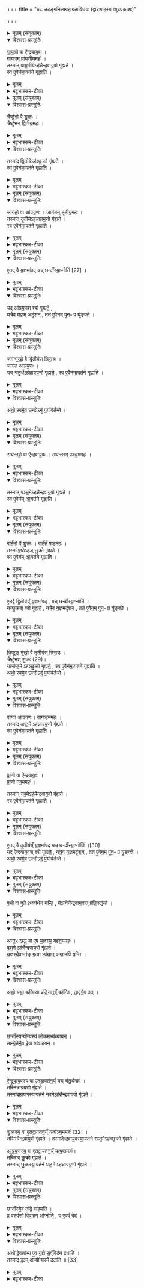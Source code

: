 +++
title = "०८ तदङ्गनित्यग्रहाग्रताविधयः (द्वादशाहस्य व्यूढप्रकाशः)"

+++

<details><summary>मूलम् (संयुक्तम्)</summary>

गा॒य॒त्रो वा ऐ॑न्द्रवाय॒वो गा॑य॒त्रम्प्रा॑य॒णीय॒मह॒स्तस्मा॑त्प्राय॒णीयेऽह॑न्नैन्द्रवाय॒वो गृ॑ह्यते॒ स्व ए॒वैन॑मा॒यत॑ने गृह्णाति॒
</details>

<details open><summary>विश्वास-प्रस्तुतिः</summary>

गा॒य॒त्रो वा ऐ॑न्द्रवाय॒वः ।  
गा॒य॒त्रम् प्रा॑य॒णीय॒महः॑ ।  
तस्मा॑त् प्राय॒णीयेऽह॑न्नैन्द्रवाय॒वो गृ॑ह्यते ।  
स्व ए॒वैन॑मा॒यत॑ने गृह्णाति ।  
</details>

<details><summary>मूलम्</summary>

गा॒य॒त्रो वा ऐ॑न्द्रवाय॒वः ।  
गा॒य॒त्रम् प्रा॑य॒णीय॒महः॑ ।  
तस्मा॑त् प्राय॒णीयेऽह॑न्नैन्द्रवाय॒वो गृ॑ह्यते ।  
स्व ए॒वैन॑मा॒यत॑ने गृह्णाति ।  
</details>

<details><summary>भट्टभास्कर-टीका</summary>

1अधुना द्वादशाहस्य नित्यग्रहाग्रताकॢप्तिः प्रदर्श्यते । तत्र द्विविधो द्वादशाहः - अव्यूढो व्यूढश्च तद्विकार इति । तत्र प्रथमो यथा - ऐन्द्रवायवाग्रौ प्रायणीयोदयनीयौ दशमं चाहः । अथेतरेषां नवानामैन्द्रवायवाग्रं प्रथममहः, अथ शुक्राग्रम्, अथाग्रयणाग्रम्, एवं विहित ... निका ... इति । अथ व्यूढो यथा - ऐन्द्रवायवाग्रौ प्रायणीयोदयनीयौ । अथेतरेषां दशानामैन्द्रवायवाग्रं प्रथममहः, अथ शुक्राग्रम्, अथ द्वे आग्रयाणाग्रे अथ ऐन्द्रवायवाग्रम्, अथ द्वे शुक्राग्रे, अथ आग्रयणाग्रम्, अथ द्वे ऐन्द्रवायवाग्रे इति । विवहनक्रमश्चैषामनुवाकान्ते दर्शयिष्यते ॥

आदौ तु व्यूढान्यहानि क्रमेण दर्शयति - गायत्रो वा इत्यादि ॥ ऐन्द्रवायवो ग्रहो गायत्रं गायत्रभक्तं, प्राथम्यात् । तथा प्रायणीयमहः प्राथम्यादेव गायत्रम् । तस्मात्प्रयणीये दशरात्रस्य प्रथमेऽहनि प्राथम्यादेव प्रायणीयव्यपदेशभाजित्वात्, द्वादशाहस्य द्वितीयेऽहनि । यद्वा - प्रथमस्यातिरात्रस्य प्रथमत्वात्प्रायणीयेऽहनि ऐन्द्रवायवो गृह्यते प्रथममिति भावः, अन्यथा वचनानर्थक्यात्, यत्र क्वचन ग्रहणस्य वचनमन्तरेणापि सिद्धत्वात् । एवं सर्वत्र द्रष्टव्यम् । प्रायणं प्रारम्भः, तत्र भवः प्रायणीयः । दिगादित्वाच्छः । यद्वा - प्रायणं स्वर्गगमनादिकर्म, तत्प्रयोजनमस्येति । अनुप्रवचनादित्वाच्छः । स्व एवायतने स्थाने एनं गृह्णाति गायत्रं गायत्रेण, गायत्रत्वात् द्वयोः ॥
</details>

<details><summary>मूलम् (संयुक्तम्)</summary>

त्रैष्टु॑भो॒ वै शु॒क्रस्त्रैष्टु॑भन्द्वि॒तीय॒मह॒स्तस्मा॑द्द्वि॒तीयेऽह॑ञ्छु॒क्रो गृ॑ह्यते॒ स्व ए॒वैन॑मा॒यत॑ने गृह्णाति॒
</details>

<details open><summary>विश्वास-प्रस्तुतिः</summary>

त्रैष्टु॑भो॒ वै शु॒क्रः ।  
त्रैष्टु॑भन् द्वि॒तीय॒महः॑ ।  
</details>

<details><summary>मूलम्</summary>

त्रैष्टु॑भो॒ वै शु॒क्रः ।  
त्रैष्टु॑भन् द्वि॒तीय॒महः॑ ।  
</details>

<details><summary>भट्टभास्कर-टीका</summary>

2त्रैष्टुभः शुक्रः त्रिष्टुब्भक्तित्वात् । त्रैष्टुभं द्वितीयमहः, गायत्र्या अनन्तरत्वात् ।
</details>

<details open><summary>विश्वास-प्रस्तुतिः</summary>

तस्मा॑द् द्वि॒तीयेऽह॑ञ्छु॒क्रो गृ॑ह्यते ।  
स्व ए॒वैन॑मा॒यत॑ने गृह्णाति ।  
</details>

<details><summary>मूलम्</summary>

तस्मा॑द् द्वि॒तीयेऽह॑ञ्छु॒क्रो गृ॑ह्यते ।  
स्व ए॒वैन॑मा॒यत॑ने गृह्णाति ।  
</details>

<details><summary>भट्टभास्कर-टीका</summary>

तस्माद्वितीयेऽहनि दशरात्रस्य शुक्रः प्रथमं गृह्यते इति पूर्ववत् तद्द्रष्टव्यम् ॥
</details>

<details><summary>मूलम् (संयुक्तम्)</summary>

जाग॑तो॒ वा आ॑ग्रय॒णो जाग॑तन्तृ॒तीय॒मह॒स्तस्मा॑त्तृ॒तीयेऽह॑न्नाग्रय॒णो गृ॑ह्यते॒ स्व ए॒वैन॑मा॒यत॑ने गृह्णाति
</details>

<details open><summary>विश्वास-प्रस्तुतिः</summary>

जाग॑तो॒ वा आ॑ग्रय॒णः । जाग॑तन् तृ॒तीय॒महः॑ ।  
तस्मा॑त् तृ॒तीयेऽह॑न्नाग्रय॒णो गृ॑ह्यते ।  
स्व ए॒वैन॑मा॒यत॑ने गृह्णाति ।  
</details>

<details><summary>मूलम्</summary>

जाग॑तो॒ वा आ॑ग्रय॒णः । जाग॑तन् तृ॒तीय॒महः॑ ।  
तस्मा॑त् तृ॒तीयेऽह॑न्नाग्रय॒णो गृ॑ह्यते ।  
स्व ए॒वैन॑मा॒यत॑ने गृह्णाति ।  
</details>

<details><summary>भट्टभास्कर-टीका</summary>

3जागत आग्रयणः । उभयोस्तृतीयसवने साहचर्यात् तृतीयत्वसाम्यात् जागतं तृतीयमहः । तस्मादित्यादि । गतम् ॥
</details>

<details><summary>मूलम् (संयुक्तम्)</summary>

ए॒तद्वै [27]  
य॒ज्ञमा॑प॒द्यच्छन्दाँ॑स्या॒प्नोति॒ यदा॑ग्रय॒णश्श्वो गृ॒ह्यते॒ यत्रै॒व य॒ज्ञमदृ॑श॒न्तत॑ ए॒वैन॒म्पुन॒ᳶ प्र यु॑ङ्क्ते॒
</details>

<details open><summary>विश्वास-प्रस्तुतिः</summary>

ए॒तद् वै य॒ज्ञमा॑पद् यच् छन्दाँ॑स्या॒प्नोति॑ [27] ।  
</details>

<details><summary>मूलम्</summary>

ए॒तद् वै य॒ज्ञमा॑पद् यच् छन्दाँ॑स्या॒प्नोति॑ [27] ।  
</details>

<details><summary>भट्टभास्कर-टीका</summary>

4एतद्वा इत्यादि ॥ एतदाग्रयणग्रहाग्रतावत्तृतीयमर्हज्ञं त्रिरात्रमापत् अवाप्नोत् । यस्माद्वा एतच्छन्दांसि जगत्यन्तानि सर्वाण्याप्नोति - छन्दस्समाप्तौ हि यागसमाप्तिः, तत्राग्रयणे यज्ञावाप्तिरभूदिति - ततश्चतुर्थेऽह्नि द्वितीयस्य यज्ञस्य प्रथमे आग्रयणं प्रथमं गृह्यते ।
</details>

<details open><summary>विश्वास-प्रस्तुतिः</summary>

यद् आ॑ग्रय॒णश् श्वो गृ॒ह्यते॒ ,  
यत्रै॒व य॒ज्ञम् अदृ॑श॒न् , तत॑ ए॒वैन॒म् पुन॒ᳶ प्र यु॑ङ्क्ते ।  
</details>

<details><summary>मूलम्</summary>

यद् आ॑ग्रय॒णश् श्वो गृ॒ह्यते॒ ,  
यत्रै॒व य॒ज्ञम् अदृ॑श॒न् , तत॑ ए॒वैन॒म् पुन॒ᳶ प्र यु॑ङ्क्ते ।  
</details>

<details><summary>भट्टभास्कर-टीका</summary>

यस्मादेवमाग्रयणः श्वो गृह्यते तद्यज्ञे यत्रादृशन् उदपादयत् छन्दांस्यपश्यन् तत एवाग्रयणादारभ्य एनं यज्ञं पुनः प्रयुङ्क्ते, आग्रयणाग्रता पुनरावर्तते इति यावत् । यज्ञदर्शनाधारत्वेन तस्य प्रशस्तत्वात् । दृशेर्लुङि इरित्त्वाच्च्लेरङादेशः, 'ऋदृशोऽङि गुणः' इति व्यत्ययेन न प्रवर्तते ॥
</details>

<details><summary>मूलम् (संयुक्तम्)</summary>

जग॑न्मुखो॒ वै द्वि॒तीय॑स्त्रिरा॒त्रो जाग॑त आग्रय॒णो यच्च॑तु॒र्थेऽह॑न्नाग्रय॒णो गृ॒ह्यते॒ स्व ए॒वैन॑मा॒यत॑ने गृह्णा॒त्यथो॒ स्वमे॒व छन्दोऽनु॑ प॒र्याव॑र्तन्ते॒
</details>

<details open><summary>विश्वास-प्रस्तुतिः</summary>

जग॑न्मुखो॒ वै द्वि॒तीय॑स् त्रिरा॒त्रः ।  
जाग॑त आग्रय॒णः ।  
यच् च॑तु॒र्थेऽह॑न्नाग्रय॒णो गृ॒ह्यते॒ , स्व ए॒वैन॑मा॒यत॑ने गृह्णाति ।  
</details>

<details><summary>मूलम्</summary>

जग॑न्मुखो॒ वै द्वि॒तीय॑स् त्रिरा॒त्रः ।  
जाग॑त आग्रय॒णः ।  
यच् च॑तु॒र्थेऽह॑न्नाग्रय॒णो गृ॒ह्यते॒ , स्व ए॒वैन॑मा॒यत॑ने गृह्णाति ।  
</details>

<details><summary>भट्टभास्कर-टीका</summary>

5जगन्मुख । इत्यादि ॥ जागतराथन्तरबार्हतत्वाद्द्वितीयः त्रिरात्रः जगन्मुखः । जगत्सामप्रधानत्वात् जागतत्वमाग्रयणस्योक्तम् । स्व एव जागते आयतने एनमाग्रयणं गृह्णाति ।
</details>

<details open><summary>विश्वास-प्रस्तुतिः</summary>

अथो॒ स्वमे॒व छन्दोऽनु॑ प॒र्याव॑र्तन्ते ।  
</details>

<details><summary>मूलम्</summary>

अथो॒ स्वमे॒व छन्दोऽनु॑ प॒र्याव॑र्तन्ते ।  
</details>

<details><summary>भट्टभास्कर-टीका</summary>

अथो अपि च स्वयमेव छन्दो जगतमिनुपर्यावर्तते द्वितीयत्रिरात्रसंवन्धीन्यहानि स्वेन छन्दसा अनुपर्यावर्तन्त इत्यर्थः । पूर्ववद्गतिनिघातसमासौ, तृतीयार्थे अनोः कर्मप्रवचनीयत्वम् । यद्वा - स्वयमेव पर्यावर्तन्ते ॥
</details>

<details><summary>मूलम् (संयुक्तम्)</summary>

राथ॑न्तरो॒ वा ऐ॑न्द्रवाय॒वो राथ॑न्तरम्पञ्च॒ममह॒स्तस्मा॑त्पञ्च॒मेऽहन्न्॑ [28]  
ऐ॒न्द्र॒वा॒य॒वो गृ॑ह्यते॒ स्व ए॒वैन॑मा॒यत॑ने गृह्णाति॒
</details>

<details open><summary>विश्वास-प्रस्तुतिः</summary>

राथ॑न्तरो॒ वा ऐ॑न्द्रवाय॒वः । राथ॑न्तरम् पञ्च॒ममहः॑ ।  
</details>

<details><summary>मूलम्</summary>

राथ॑न्तरो॒ वा ऐ॑न्द्रवाय॒वः । राथ॑न्तरम् पञ्च॒ममहः॑ ।  
</details>

<details><summary>भट्टभास्कर-टीका</summary>

6राथन्तरो वा ऐन्द्रवायवः, द्वयोरपि प्राथम्यात्, साहचर्या- च्च । राथन्तरं पञ्चममहः रथन्तरप्रधानत्वात् ।
</details>

<details open><summary>विश्वास-प्रस्तुतिः</summary>

तस्मा॑त् पञ्च॒मेऽहन्नै॑न्द्रवाय॒वो गृ॑ह्यते ।  
स्व ए॒वैन॑म् आ॒यत॑ने गृह्णाति ।  
</details>

<details><summary>मूलम्</summary>

तस्मा॑त् पञ्च॒मेऽहन्नै॑न्द्रवाय॒वो गृ॑ह्यते ।  
स्व ए॒वैन॑म् आ॒यत॑ने गृह्णाति ।  
</details>

<details><summary>भट्टभास्कर-टीका</summary>

तस्मादित्यादि । गतम् ॥ +++(विस्तृतव्याख्यानमन्यत्र मृग्यम्)+++
</details>

<details><summary>मूलम् (संयुक्तम्)</summary>

बार्ह॑तो॒ वै शु॒क्रो बार्ह॑तँ ष॒ष्ठमह॒स्तस्मा॑त्ष॒ष्ठेऽह॑ञ्छु॒क्रो गृ॑ह्यते॒ स्व ए॒वैन॑मा॒यत॑ने गृह्णाति
</details>

<details open><summary>विश्वास-प्रस्तुतिः</summary>

बार्ह॑तो॒ वै शु॒क्रः । बार्ह॑तँ ष॒ष्ठमहः॑ ।  
तस्मा॑त्ष॒ष्ठेऽह॑ञ् छु॒क्रो गृ॑ह्यते ।  
स्व ए॒वैन॑म् आ॒यत॑ने गृह्णाति ।  
</details>

<details><summary>मूलम्</summary>

बार्ह॑तो॒ वै शु॒क्रः । बार्ह॑तँ ष॒ष्ठमहः॑ ।  
तस्मा॑त्ष॒ष्ठेऽह॑ञ् छु॒क्रो गृ॑ह्यते ।  
स्व ए॒वैन॑म् आ॒यत॑ने गृह्णाति ।  
</details>

<details><summary>भट्टभास्कर-टीका</summary>

7बार्हतः शुक्रः, बृहद्भक्तित्वात् । बार्हतं षष्ठमहः, क्रमात् । तस्मादित्यादि । स्व एव बार्हते एनं गृह्णाति ॥
</details>

<details><summary>मूलम् (संयुक्तम्)</summary>

ए॒तद्वै द्वि॒तीय॑य्ँय॒ज्ञमा॑प॒द्यच्छन्दाँ॑स्या॒प्नोति॒ यच्छु॒क्रश्श्वो गृ॒ह्यते॒ यत्रै॒व य॒ज्ञमदृ॑श॒न्तत॑ ए॒वैन॒म्पुन॒ᳶ प्र यु॑ङ्क्ते
</details>

<details open><summary>विश्वास-प्रस्तुतिः</summary>

ए॒तद्वै द्वि॒तीय॑य्ँ य॒ज्ञमा॑पद् , यच् छन्दाँ॑स्या॒प्नोति॑ ।  
यच्छु॒क्रश् श्वो गृ॒ह्यते॒ ,
यत्रै॒व य॒ज्ञमदृ॑शन् , तत॑ ए॒वैन॒म् पुन॒ᳶ प्र यु॑ङ्क्ते ।  
</details>

<details><summary>मूलम्</summary>

ए॒तद्वै द्वि॒तीय॑य्ँ य॒ज्ञमा॑पद् , यच् छन्दाँ॑स्या॒प्नोति॑ ।  
यच्छु॒क्रश् श्वो गृ॒ह्यते॒ ,
यत्रै॒व य॒ज्ञमदृ॑शन् , तत॑ ए॒वैन॒म् पुन॒ᳶ प्र यु॑ङ्क्ते ।  
</details>

<details><summary>भट्टभास्कर-टीका</summary>

8एतद्वा इत्यादि ॥ द्वितीयं त्रिरात्रं यज्ञं शुक्राग्रतावत् अहरापत् छन्दांसि बृहत्यन्तानि । यच्छुक्र इत्यादि । गतम् ॥
</details>




<details><summary>मूलम् (संयुक्तम्)</summary>

त्रि॒ष्टुङ्मु॑खो॒ वै तृ॒तीय॑स्त्रिरा॒त्रस्त्रैष्टु॑भः [29]  
शु॒क्रो यत्स॑प्त॒मेऽह॑ञ्छु॒क्रो गृ॒ह्यते॒ स्व ए॒वैन॑मा॒यत॑ने गृह्णा॒त्यथो॒ स्वमे॒व छन्दोऽनु॑ प॒र्याव॑र्तन्ते॒
</details>

<details open><summary>विश्वास-प्रस्तुतिः</summary>

त्रि॒ष्टुङ् मु॑खो॒ वै तृ॒तीय॑स् त्रिरा॒त्रः ।  
त्रैष्टु॑भश् शु॒क्रः (29)।  
यत्स॑प्त॒मे ऽह॑ञ्छु॒क्रो गृ॒ह्यते॒ ,
स्व ए॒वैन॑मा॒यत॑ने गृह्णाति ।  
अथो॒ स्वमे॒व छन्दोऽनु॑ प॒र्याव॑र्तन्ते ।  
</details>

<details><summary>मूलम्</summary>

त्रि॒ष्टुङ् मु॑खो॒ वै तृ॒तीय॑स् त्रिरा॒त्रः ।  
त्रैष्टु॑भश् शु॒क्रः (29)।  
यत्स॑प्त॒मे ऽह॑ञ्छु॒क्रो गृ॒ह्यते॒ ,
स्व ए॒वैन॑मा॒यत॑ने गृह्णाति ।  
अथो॒ स्वमे॒व छन्दोऽनु॑ प॒र्याव॑र्तन्ते ।  
</details>

<details><summary>भट्टभास्कर-टीका</summary>

9त्रिष्टुङ्मुख इति ॥ त्रिष्टुग्वाक्प्राणसंबन्धित्वात् तृतीयत्रिरात्र संबन्धिनामह्नाम् । त्रैष्टुभः शुक्रः, द्वितीयत्वाद्द्वयोः । यत्सप्तमेऽहन्नित्यादि । तृतीयं त्रिरात्रं यज्ञम् । छन्दांसीत्यादि । गतम् ॥
</details>

<details><summary>मूलम् (संयुक्तम्)</summary>

वाग्वा आ॑ग्रय॒णो वाग॑ष्ट॒ममह॒स्तस्मा॑दष्ट॒मेऽह॑न्नाग्रय॒णो गृ॑ह्यते॒ स्व ए॒वैन॑मा॒यत॑ने गृह्णाति
</details>

<details open><summary>विश्वास-प्रस्तुतिः</summary>

वाग्वा आ॑ग्रय॒णः। वाग॑ष्ट॒ममहः ।  
तस्मा॑द् अष्ट॒मे ऽह॑न्नाग्रय॒णो गृ॑ह्यते ।  
स्व ए॒वैन॑मा॒यत॑ने गृह्णाति ।  
</details>

<details><summary>मूलम्</summary>

वाग्वा आ॑ग्रय॒णः। वाग॑ष्ट॒ममहः ।  
तस्मा॑द् अष्ट॒मे ऽह॑न्नाग्रय॒णो गृ॑ह्यते ।  
स्व ए॒वैन॑मा॒यत॑ने गृह्णाति ।  
</details>

<details><summary>भट्टभास्कर-टीका</summary>

10वाग्वा इति ॥ +++(व्याख्यानमन्यत्र मृग्यम्)+++
</details>

<details><summary>मूलम् (संयुक्तम्)</summary>

प्रा॒णो वा ऐ॑न्द्रवाय॒वᳶ प्रा॒णो न॑व॒ममह॒स्तस्मा॑न्नव॒मेऽह॑न्नैन्द्रवाय॒वो गृ॑ह्यते॒ स्व ए॒वैन॑मा॒यत॑ने गृह्णात्य्...
</details>

<details open><summary>विश्वास-प्रस्तुतिः</summary>

प्रा॒णो वा ऐ॑न्द्रवाय॒वः ।  
प्रा॒णो न॑व॒ममहः॑ ।  

तस्मा॑न् नव॒मेऽह॑न्नैन्द्रवाय॒वो गृ॑ह्यते ।  
स्व ए॒वैन॑मा॒यत॑ने गृह्णाति ।  
</details>

<details><summary>मूलम्</summary>

प्रा॒णो वा ऐ॑न्द्रवाय॒वः ।  
प्रा॒णो न॑व॒ममहः॑ ।  

तस्मा॑न् नव॒मेऽह॑न्नैन्द्रवाय॒वो गृ॑ह्यते ।  
स्व ए॒वैन॑मा॒यत॑ने गृह्णाति ।  
</details>

<details><summary>भट्टभास्कर-टीका</summary>

11प्राण ऐन्द्रवायवः, तत्संबन्धात्प्राणो नवममहः, नवमत्वान्वयात्, प्राणानां च नवत्वान्वयात् ॥
</details>

<details><summary>मूलम् (संयुक्तम्)</summary>

ए॒तत् [30]  
वै तृ॒तीय॑य्ँय॒ज्ञमा॑प॒द्यच्छन्दाँ॑स्या॒प्नोति॒ यदै॑न्द्रवाय॒वश्श्वो गृ॒ह्यते॒ यत्रै॒व य॒ज्ञमदृ॑श॒न्तत॑ ए॒वैन॒म्पुन॒ᳶ प्र यु॒ङ्क्तेऽथो॒ स्वमे॒व छन्दोऽनु॑ प॒र्याव॑र्तन्ते
</details>

<details open><summary>विश्वास-प्रस्तुतिः</summary>

ए॒तद् वै तृ॒तीय॑य्ँ य॒ज्ञमा॑पद् यच् छन्दाँ॑स्या॒प्नोति॑ ।[30]  
यद् ऐ॑न्द्रवाय॒वश् श्वो गृ॒ह्यते॒ , यत्रै॒व य॒ज्ञमदृ॑श॒न् ,
तत॑ ए॒वैन॒म् पुन॒ᳶ प्र यु॒ङ्क्ते ।  
अथो॒ स्वमे॒व छन्दोऽनु॑ प॒र्याव॑र्तन्ते ।  
</details>

<details><summary>मूलम्</summary>

ए॒तद् वै तृ॒तीय॑य्ँ य॒ज्ञमा॑पद् यच् छन्दाँ॑स्या॒प्नोति॑ ।[30]  
यद् ऐ॑न्द्रवाय॒वश् श्वो गृ॒ह्यते॒ , यत्रै॒व य॒ज्ञमदृ॑श॒न् ,
तत॑ ए॒वैन॒म् पुन॒ᳶ प्र यु॒ङ्क्ते ।  
अथो॒ स्वमे॒व छन्दोऽनु॑ प॒र्याव॑र्तन्ते ।  
</details>

<details><summary>भट्टभास्कर-टीका</summary>

12एतद्वा इत्यादि ॥ तृतीयं त्रिरात्रम् । छन्दांसीत्यादि । गतम् ॥ +++(विस्तृतव्याख्यानमन्यत्र मृग्यम्)+++
</details>

<details><summary>मूलम् (संयुक्तम्)</summary>

प॒थो वा ए॒तेऽध्यप॑थेन यन्ति॒ ये॑ऽन्येनै॑न्द्रवाय॒वात् प्र॑ति॒पद्य॒न्तेऽन्त॒ᳵ खलु॒ वा ए॒ष य॒ज्ञस्य॒ यद्द॑श॒ममह॑र्दश॒मेऽह॑न्नैन्द्रवाय॒वो गृ॑ह्यते य॒ज्ञस्य॑ [31]  
ए॒वान्त॑ङ्ग॒त्वाप॑था॒त्पन्था॒मपि॑ य॒न्त्यथो॒ यथा॒ वही॑यसा प्रति॒सार॒व्ँवह॑न्ति ता॒दृगे॒व तच्...
</details>

<details open><summary>विश्वास-प्रस्तुतिः</summary>

प॒थो वा ए॒ते ऽध्यप॑थेन यन्ति॒ , ये॑ऽन्येनै॑न्द्रवाय॒वात् प्र॑ति॒पद्य॑न्ते ।  
</details>

<details><summary>मूलम्</summary>

प॒थो वा ए॒ते ऽध्यप॑थेन यन्ति॒ , ये॑ऽन्येनै॑न्द्रवाय॒वात् प्र॑ति॒पद्य॑न्ते ।  
</details>

<details><summary>भट्टभास्कर-टीका</summary>

13पथो वा इत्यादि ॥ एते खलु पथः मार्गादपेत्य अपथेन गच्छन्ति ये अन्येन ऐन्द्रवायवात् प्रतिपद्यन्ते, अस्य प्रकृतौ प्रज्ञातत्वात् ।
</details>

<details open><summary>विश्वास-प्रस्तुतिः</summary>

अन्त॒ᳵ खलु॒ वा ए॒ष य॒ज्ञस्य॒ यद्द॑श॒ममहः॑  ।  
द॒श॒मे ऽह॑न्नैन्द्रवाय॒वो गृ॑ह्यते ।  
य॒ज्ञस्यै॒वान्त॑ङ् ग॒त्वा ऽप॑था॒त् पन्था॒मपि॑ य॒न्ति ।  
</details>

<details><summary>मूलम्</summary>

अन्त॒ᳵ खलु॒ वा ए॒ष य॒ज्ञस्य॒ यद्द॑श॒ममहः॑  ।  
द॒श॒मे ऽह॑न्नैन्द्रवाय॒वो गृ॑ह्यते ।  
य॒ज्ञस्यै॒वान्त॑ङ् ग॒त्वा ऽप॑था॒त् पन्था॒मपि॑ य॒न्ति ।  
</details>

<details><summary>भट्टभास्कर-टीका</summary>

अन्त इत्यादि । यज्ञान्ते ऐन्द्रवायवान्वये यज्ञस्य सम्यक् निर्वृत्त्या अपथात् पन्थानमेव प्रतिपद्यन्ते । द्वितीयायामपि व्यत्ययेनात्वम् ।
</details>

<details open><summary>विश्वास-प्रस्तुतिः</summary>

अथो॒ यथा॒ वही॑यसा प्रति॒सार॒व्ँ वह॑न्ति ,
ता॒दृगे॒व तत् ।  
</details>

<details><summary>मूलम्</summary>

अथो॒ यथा॒ वही॑यसा प्रति॒सार॒व्ँ वह॑न्ति ,
ता॒दृगे॒व तत् ।  
</details>

<details><summary>भट्टभास्कर-टीका</summary>

अथो अपिच यथा वहीयसा वोढृतरणे अनडुहा प्रतिसारं वरिष्ठद्रव्यं वहन्ति तादृक् तद्दशमं वरिष्ठतमं वोढृतरेण ऐन्द्रवायवेन वहन्ति । वोढृशब्दात् 'तुश्छन्दसि' इतीयसुन्, 'तुरिष्ठेमेयस्सु' इति तृशब्दलोपः ॥
</details>

<details><summary>मूलम् (संयुक्तम्)</summary>

छन्दाँ॑स्य॒न्यो॑न्यस्य॑ लो॒कम॒भ्य॑ध्याय॒न्तान्ये॒तेनै॒व दे॒वा व्य॑वाहयन्नैन्द्रवाय॒वस्य॒ वा ए॒तदा॒यत॑न॒य्ँयच्च॑तु॒र्थमह॒स्तस्मि॑न्नाग्रय॒णो गृ॑ह्यते॒ तस्मा॑दाग्रय॒णस्या॒यत॑ने नव॒मेऽह॑न्नैन्द्रवाय॒वो गृ॑ह्यते शु॒क्रस्य॒ वा ए॒तदा॒यत॑न॒य्ँयत्प॑ञ्च॒मम् [32]  
अह॒स्तस्मि॑न्नैन्द्रवाय॒वो गृ॑ह्यते॒ तस्मा॑दैन्द्रवाय॒वस्या॒यत॑ने सप्त॒मेऽह॑ञ्छु॒क्रो गृ॑ह्यत आग्रय॒णस्य॒ वा ए॒तदा॒यत॑न॒य्ँयत्ष॒ष्ठमह॒स्तस्मि॑ञ्छु॒क्रो गृ॑ह्यते॒ तस्मा॑च्छु॒क्रस्या॒यत॑नेऽष्ट॒मेऽह॑न्नाग्रय॒णो गृ॑ह्यते॒
</details>

<details open><summary>विश्वास-प्रस्तुतिः</summary>

छन्दाँ॑स्य॒न्यो॑न्यस्य॑ लो॒कम॒भ्य॑ध्यायन् ।  
तान्ये॒तेनै॒व दे॒वा व्य॑वाहयन् ।  
</details>

<details><summary>मूलम्</summary>

छन्दाँ॑स्य॒न्यो॑न्यस्य॑ लो॒कम॒भ्य॑ध्यायन् ।  
तान्ये॒तेनै॒व दे॒वा व्य॑वाहयन् ।  
</details>

<details><summary>भट्टभास्कर-टीका</summary>

14इदानीं तेषां विवहनक्रमं दर्शयति - छन्द्रांसीत्यादि ॥ अन्यः अन्यस्य लोकं स्थान अभ्यध्यायन् कथं नामेनं गछेमेति । कर्मव्यतिहारे सर्वनाम्नो द्वे भवतः । असमासपक्षे प्रथमैकवचनं च पूर्वपदस्य । अन्योन्यस्येत्यर्थः । तानि छन्दांसि देवाः एतेन वक्ष्यमाणेन क्रमेण व्यवाहयन् व्यत्यासेन प्रापयत् स्थानानि ।
</details>

<details open><summary>विश्वास-प्रस्तुतिः</summary>

ऐ॒न्द्र॒वा॒य॒वस्य वा ए॒तदा॒यत॑न॒य्ँ यच् च॑तु॒र्थमहः॑ ।  
तस्मि॑न्नाग्रय॒णो गृ॑ह्यते ।  
तस्मा॑दाग्रय॒णस्या॒यत॑ने नव॒मेऽह॑न्नैन्द्रवाय॒वो गृ॑ह्यते ।  
</details>

<details><summary>मूलम्</summary>

ऐ॒न्द्र॒वा॒य॒वस्य वा ए॒तदा॒यत॑न॒य्ँ यच् च॑तु॒र्थमहः॑ ।  
तस्मि॑न्नाग्रय॒णो गृ॑ह्यते ।  
तस्मा॑दाग्रय॒णस्या॒यत॑ने नव॒मेऽह॑न्नैन्द्रवाय॒वो गृ॑ह्यते ।  
</details>

<details><summary>भट्टभास्कर-टीका</summary>

कथमित्याह - ऐन्द्रवायवस्येत्यादि । ऐन्द्रवायवस्य चतुर्थमहः आयतनं स्थानं अव्यूढे ऐन्द्रवायवशुक्राग्रयणानां पुनःपुनः प्रवृत्तेः । तस्मिन् चतुर्थेऽहनि आग्रयणो गृह्यते । व्यूढे तच्च प्रदर्शितम् । तस्मात् स्वस्थानापहारिणः आग्रयणस्य स्थाने नवमे अहनि ऐन्द्रवायवो गृह्यते ।
</details>

<details open><summary>विश्वास-प्रस्तुतिः</summary>

शु॒क्रस्य॒ वा ए॒तदा॒यत॑न॒य्ँ यत्प॑ञ्च॒ममहः॑  [32]  ।  
तस्मि॑न्नैन्द्रवाय॒वो गृ॑ह्यते ।
तस्मा॑दैन्द्रवाय॒वस्या॒यत॑ने सप्त॒मेऽह॑ञ्छु॒क्रो गृ॑ह्यते ।  

आ॒ग्र॒य॒णस्य॒ वा ए॒तदा॒यत॑न॒य्ँ यत्ष॒ष्ठमहः॑।  
तस्मि॑ञ् छु॒क्रो गृ॑ह्यते ।  
तस्मा॑च् छु॒क्रस्या॒यत॑ने ऽष्ट॒मे ऽह॑न्नाग्रय॒णो गृ॑ह्यते ।  
</details>

<details><summary>मूलम्</summary>

शु॒क्रस्य॒ वा ए॒तदा॒यत॑न॒य्ँ यत्प॑ञ्च॒ममहः॑  [32]  ।  
तस्मि॑न्नैन्द्रवाय॒वो गृ॑ह्यते ।
तस्मा॑दैन्द्रवाय॒वस्या॒यत॑ने सप्त॒मेऽह॑ञ्छु॒क्रो गृ॑ह्यते ।  

आ॒ग्र॒य॒णस्य॒ वा ए॒तदा॒यत॑न॒य्ँ यत्ष॒ष्ठमहः॑।  
तस्मि॑ञ् छु॒क्रो गृ॑ह्यते ।  
तस्मा॑च् छु॒क्रस्या॒यत॑ने ऽष्ट॒मे ऽह॑न्नाग्रय॒णो गृ॑ह्यते ।  
</details>

<details><summary>भट्टभास्कर-टीका</summary>

एतेनैव शुक्रस्य वा एतदित्यादि व्याख्यातम् । तत्र प्रथमं शुक्रैन्द्रवायवयोः, तत आग्रयणशुक्रयोः ॥
</details>

<details><summary>मूलम् (संयुक्तम्)</summary>

छन्दाँ॑स्ये॒व तद्वि वा॑हयति॒ प्र वस्य॑सो विवा॒हमा॑प्नोति॒ य ए॒वव्ँवेदाथो॑ दे॒वता॑भ्य ए॒व य॒ज्ञे स॒व्ँविद॑न्दधाति॒ तस्मा॑दि॒दमन्यो॑न्यस्मै॑ ददाति ॥ [33]  
</details>

<details open><summary>विश्वास-प्रस्तुतिः</summary>

छन्दाँ॑स्ये॒व तद्वि वा॑हयति ।  
प्र वस्य॑सो विवा॒हम् आ॑प्नोति॒ , य ए॒वव्ँ वेद॑ ।  
</details>

<details><summary>मूलम्</summary>

छन्दाँ॑स्ये॒व तद्वि वा॑हयति ।  
प्र वस्य॑सो विवा॒हम् आ॑प्नोति॒ , य ए॒वव्ँ वेद॑ ।  
</details>

<details><summary>भट्टभास्कर-टीका</summary>

15छन्दांस्येवेत्यादि ॥ तत् तथा कुर्वन् छन्दांस्येव विवाहयति परस्परेणाभिसंबन्धीनि करोति, तत्प्रधानत्वादह्नाम् । एवं छन्दसां विवहनस्य वेदिता वस्यसः प्रकृष्टात्कुलात् विवाहं प्राप्तोति दारिकां परिणयति । वसुमच्छब्दादीयसुनि 'विन्मतोर्लुक्' इति लुक् । टिलोपं छान्दसः प्रत्ययादेर्लोपः ।
</details>

<details open><summary>विश्वास-प्रस्तुतिः</summary>

अथो॑ दे॒वता॑भ्य ए॒व य॒ज्ञे स॒व्ँविद॑न् दधाति ।  
तस्मा॑द् इ॒दम् अन्यो॑न्यस्मै॑ ददाति ॥ [33]  
</details>

<details><summary>मूलम्</summary>

अथो॑ दे॒वता॑भ्य ए॒व य॒ज्ञे स॒व्ँविद॑न् दधाति ।  
तस्मा॑द् इ॒दम् अन्यो॑न्यस्मै॑ ददाति ॥ [33]  
</details>

<details><summary>भट्टभास्कर-टीका</summary>

अथो अपिच देवार्थं यज्ञे यज्ञनिर्वृत्तये संविदं दधाति संधारयति व्यूढं यज्ञं निर्वर्तयिष्यामीति । तस्मादिदं अनेन क्रमेण छन्दांसि अन्योन्यस्मै ददाति अन्यच्छन्दसः स्थानमन्यस्मै ददाति, अन्यदपि चान्यस्मै । पूर्ववद्द्विर्वचनादि । यद्वा - तस्मादन्यः पुरुषः अन्यस्मै अन्यगोत्राय स्वदारिकां करोति यस्मादेवं छन्दांसि अन्योन्यस्मै स्वस्थानं प्रादुरिति । इदमिति सामान्येन लोकप्रसिद्धिं दर्शयति । इदमेव विवहन प्रतिपादनं लिङ्गं समू[अव्यू]ढो व्यूढस्य प्रकृतिरिति । असत्यां हि तस्यां ऐन्द्रवायवस्य वा इत्याद्यघटमानं स्यात्, न हि कस्य चित् किञ्चित्स्थानं नियतं स्यात् ॥


इति सप्तमे द्वितीये अष्टमोऽनुवाकः ॥
</details>
